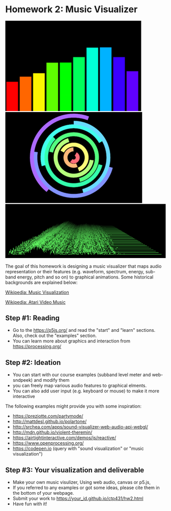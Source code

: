 # Homework 2: Music Visualizer


![Music Visualizer Example 1](./music_visualizer1.png)
![Music Visualizer Example 2](./music_visualizer2.png)
![Music Visualizer Example 3](./music_visualizer3c.png)

The goal of this homework is designing a music visualizer that maps audio representation or their features (e.g. waveform, spectrum, energy, sub-band energy, pitch and so on) to graphical animations. Some historical backgrounds are explained below:

[Wikipedia: Music Visualization](https://en.wikipedia.org/wiki/Music_visualization)

[Wikipedia: Atari Video Music](https://en.wikipedia.org/wiki/Atari_Video_Music)


## Step #1: Reading
- Go to the https://p5js.org/ and read the "start" and "learn" sections. Also, check out the "examples" section. 
- You can learn more about graphics and interaction from https://processing.org/


## Step #2: Ideation
- You can start with our course examples (subband level meter and web-sndpeek) and modify them 
- you can freely map various audio features to graphical elments. 
- You can also add user input (e.g. keyboard or mouse) to make it more interactive 

The following examples might provide you with some inspiration:

- https://preziotte.com/partymode/
- http://mattdesl.github.io/polartone/
- http://srchea.com/apps/sound-visualizer-web-audio-api-webgl/
- http://mdn.github.io/violent-theremin/
- https://airtightinteractive.com/demos/js/reactive/
- https://www.openprocessing.org/
- https://codepen.io (query with "sound visualization" or "music visualization")

## Step #3: Your visualization and deliverable
- Make your own music visulizer, Using web audio, canvas or p5.js,  
- If you referred to any examples or got some ideas, please cite them in the bottom of your webpage.    
- Submit your work to https://your_id.github.io/ctp431/hw2.html
- Have fun with it!



